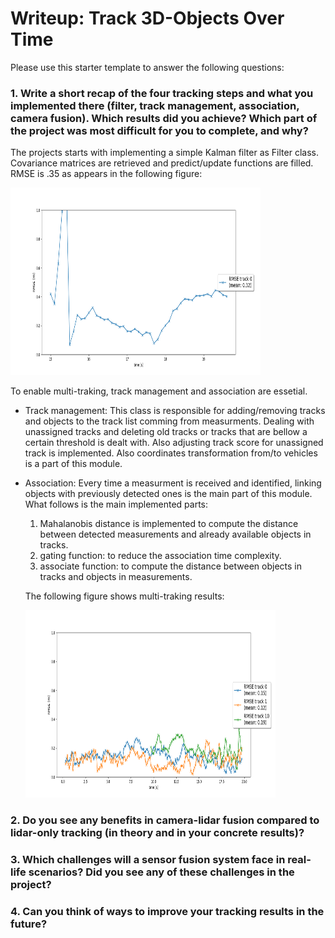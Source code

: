 # Writeup: Track 3D-Objects Over Time

Please use this starter template to answer the following questions:

### 1. Write a short recap of the four tracking steps and what you implemented there (filter, track management, association, camera fusion). Which results did you achieve? Which part of the project was most difficult for you to complete, and why?

The projects starts with implementing a simple Kalman filter as Filter class. Covariance matrices are retrieved and predict/update functions are filled.
RMSE is .35 as appears in the following figure:

<img src="./Figure_1_2.png" width="400" height="300" />

To enable multi-traking, track management and association are essetial. 

* Track management: This class is responsible for adding/removing tracks and objects to the track list comming from measurments. Dealing with unassigned tracks and deleting old tracks or tracks that are bellow a certain threshold is dealt with. Also adjusting track score for unassigned track is implemented. Also coordinates transformation from/to vehicles is a part of this module.

* Association: Every time a measurment is received and identified, linking objects with previously detected ones is the main part of this module. What follows is the main implemented parts:
  1. Mahalanobis distance is implemented to compute the distance between detected measurements and already available objects in tracks. 
  2. gating function: to reduce the association time complexity.
  3. associate function: to compute the distance between objects in tracks and objects in measurements.

  The following figure shows multi-traking results:
  
  <img src="./Figure_3_2.png" width="400" height="300" />




### 2. Do you see any benefits in camera-lidar fusion compared to lidar-only tracking (in theory and in your concrete results)? 


### 3. Which challenges will a sensor fusion system face in real-life scenarios? Did you see any of these challenges in the project?


### 4. Can you think of ways to improve your tracking results in the future?

